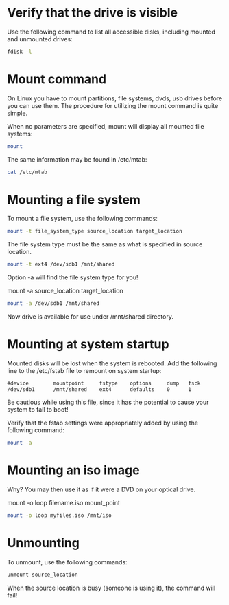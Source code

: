 <h1>Verify that the drive is visible</h1>
Use the following command to list all accessible disks, including mounted and unmounted drives: 

```bash
fdisk -l
```

<h1>Mount command</h1>

On Linux you have to mount partitions, file systems, dvds, usb drives before you can use them.
The procedure for utilizing the mount command is quite simple.

When no parameters are specified, mount will display all mounted file systems:

```bash
mount
```

The same information may be found in /etc/mtab:

```bash
cat /etc/mtab
```

<h1>Mounting a file system</h1>

To mount a file system, use the following commands:

```bash
mount -t file_system_type source_location target_location
```

The file system type must be the same as what is specified in source location.

```bash
mount -t ext4 /dev/sdb1 /mnt/shared
```

Option -a will find the file system type for you!

mount -a source_location target_location

```bash
mount -a /dev/sdb1 /mnt/shared
```

Now drive is available for use under /mnt/shared directory.

<h1>Mounting at system startup</h1>

Mounted disks will be lost when the system is rebooted. Add the following line to the /etc/fstab file to remount on system startup: 
 
```
#device        mountpoint     fstype    options     dump   fsck
/dev/sdb1      /mnt/shared    ext4      defaults    0      1
```

Be cautious while using this file, since it has the potential to cause your system to fail to boot!

Verify that the fstab settings were appropriately added by using the following command: 

```bash
mount -a
```

<h1>Mounting an iso image </h1>

Why? You may then use it as if it were a DVD on your optical drive.

mount -o loop filename.iso mount_point

```bash
mount -o loop myfiles.iso /mnt/iso
```

<h1>Unmounting</h1>

To unmount, use the following commands:

```bash
unmount source_location
```

When the source location is busy (someone is using it), the command will fail!

